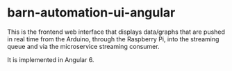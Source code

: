 # barn-automation-ui-angular

This is the frontend web interface that displays data/graphs that are pushed in real time from the Arduino, through the Raspberry Pi, into the streaming queue and via the microservice streaming consumer.

It is implemented in Angular 6.
